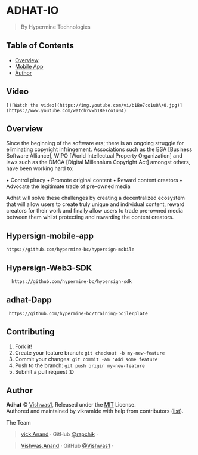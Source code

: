 # ADHAT-IO 

> By Hypermine Technologies

## Table of Contents

<!-- toc -->

- [Overview](#user-content-overview)
- [Mobile App](#user-content-mobile-app)
- [Author](#author)

<!-- tocstop -->
## Video

	[![Watch the video](https://img.youtube.com/vi/b1Be7co1u0A/0.jpg)](https://www.youtube.com/watch?v=b1Be7co1u0A)
	
## Overview

Since the beginning of the software era; there is an ongoing struggle for eliminating copyright infringement. Associations such as the BSA [Business Software Alliance], WIPO [World Intellectual Property Organization] and laws such as the DMCA [Digital Millennium Copyright Act] amongst others, have been working hard to:

• Control piracy • Promote original content • Reward content creators • Advocate the legitimate trade of pre-owned media

Adhat will solve these challenges by creating a decentralized ecosystem that will allow users to create truly unique and individual content, reward creators for their work and finally allow users to trade pre-owned media between them whilst protecting and rewarding the content creators.


##	

## Hypersign-mobile-app
 
 ```
 https://github.com/hypermine-bc/hypersign-mobile
  ```

## Hypersign-Web3-SDK
 
```
  https://github.com/hypermine-bc/hypersign-sdk
  ```

## adhat-Dapp
 
 ```
  https://github.com/hypermine-bc/training-boilerplate
  ```

## Contributing

1. Fork it!
2. Create your feature branch: `git checkout -b my-new-feature`
3. Commit your changes: `git commit -am 'Add some feature'`
4. Push to the branch: `git push origin my-new-feature`
5. Submit a pull request :D

## Author

**Adhat** © [Vishwas1](https://github.com/Vishwas1), Released under the [MIT](./LICENSE) License.<br>
Authored and maintained by vikramIde with help from contributors ([list](Vishwas1/voting-daap-2017/graphs/contributors)).

The Team 

> [vick.Anand](https://facebook.com/vikramabhushan) · GitHub [@rapchik](https://github.com/vikramIde) · 

> [Vishwas.Anand](https://facebook.com/vikramabhushan) · GitHub [@Vishwas1](https://github.com/Vishwas1) · 

